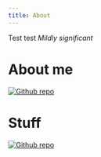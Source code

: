 ```yaml
---
title: About
---
```


Test test *Mildly significant*

# About me

[<img src="https://uploads7.wikiart.org/images/rene-magritte/cicero-1947(1).jpg" style="max-width:30%;min-width:80px;" alt="Github repo" />](https://en.wikipedia.org/wiki/René_Magritte)

# Stuff

[<img src="https://renemagritte.org/images/paintings/la-clairvoyance.jpg" style="max-width:30%;min-width:80px; " alt="Github repo" />](https://en.wikipedia.org/wiki/René_Magritte)